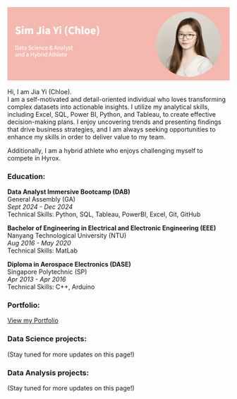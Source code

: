 ![introduction](/intro.png) 

Hi, I am Jia Yi (Chloe). <br>
I am a self-motivated and detail-oriented individual who loves transforming complex datasets into actionable insights. I utilize my analytical skills, including Excel, SQL, Power BI, Python, and Tableau, to create effective decision-making plans. I enjoy uncovering trends and presenting findings that drive business strategies, and I am always seeking opportunities to enhance my skills in order to deliver value to my team. <br>

Additionally, I am a hybrid athlete who enjoys challenging myself to compete in Hyrox.

### Education: 

**Data Analyst Immersive Bootcamp (DAB)** <br>
General Assembly (GA) <br>
*Sept 2024 - Dec 2024* <br>
Technical Skills: Python, SQL, Tableau, PowerBI, Excel, Git, GitHub <br>

**Bachelor of Engineering in Electrical and Electronic Engineering (EEE)** <br>
Nanyang Technological University (NTU) <br>
*Aug 2016 - May 2020* <br>
Technical Skills: MatLab <br>

**Diploma in Aerospace Electronics (DASE)** <br>
Singapore Polytechnic (SP) <br>
*Apr 2013 - Apr 2016* <br>
Technical Skills: C++, Arduino <br>


### Portfolio: 
<a href="https://ohaysjy.github.io/sim-jiayi/" target="_blank">View my Portfolio</a><br>

### Data Science projects: 
(Stay tuned for more updates on this page!)

### Data Analysis projects:
(Stay tuned for more updates on this page!)
